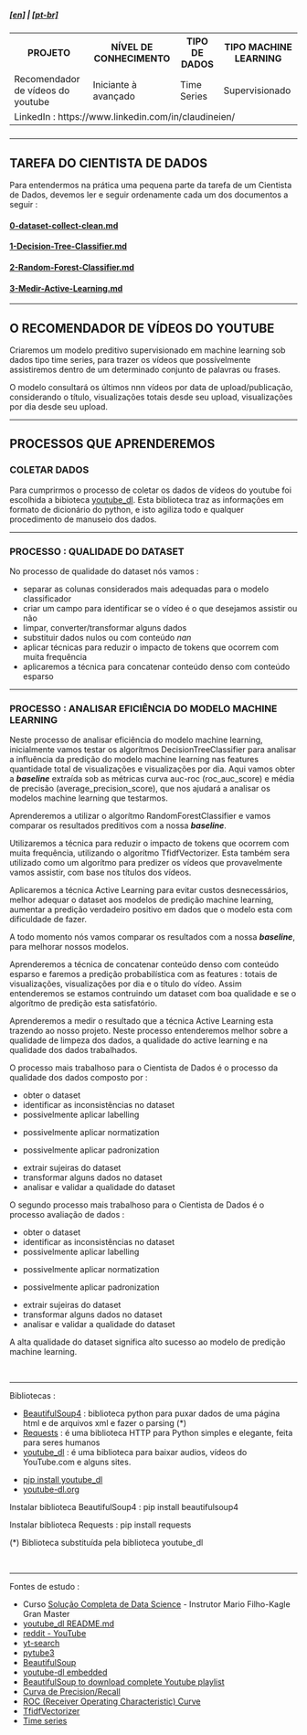 <h5><a href="blank_">[en]</a> | <a href="blank_">[pt-br]</a>
</h5>
<h5>
<div>
  <table>
    <tr>
      <th>PROJETO</th>
      <th>NÍVEL DE CONHECIMENTO</th>
      <th>TIPO DE DADOS</th>
      <th>TIPO MACHINE LEARNING</th>
    </tr>
    <tr>
      <td>Recomendador de vídeos do youtube</td>
      <td>Iniciante à avançado</td>
      <td>Time Series</td>
      <td>Supervisionado</td>
    </tr>
    <tr>
        <td colspan="4">LinkedIn : https://www.linkedin.com/in/claudineien/</td>
    </tr>
  </table>
</div>
</h5>

<hr>
<h2 align="left">TAREFA DO CIENTISTA DE DADOS</h2>
<p>Para entendermos na prática uma pequena parte da tarefa de um Cientista de Dados, devemos ler e seguir ordenamente cada um dos documentos a seguir :
<h4><a href="https://github.com/claudineien/youtube-recommender-machine-learning/blob/master/0-dataset-collect-clean.md">0-dataset-collect-clean.md</a>
</h4>
<h4><a href="https://github.com/claudineien/youtube-recommender-machine-learning/blob/master/1-Decision-Tree-Classifier.md">1-Decision-Tree-Classifier.md</a>
</h4>
<h4><a href="https://github.com/claudineien/youtube-recommender-machine-learning/blob/master/2-Random-Forest-Classifier.md">2-Random-Forest-Classifier.md</a>
</h4>
<h4><a href="https://github.com/claudineien/youtube-recommender-machine-learning/blob/master/3-Medir-Active-Learning.md">3-Medir-Active-Learning.md</a>
</h4>

<hr>
<h2 align="left">O RECOMENDADOR DE VÍDEOS DO YOUTUBE</h2>
<p>Criaremos um modelo preditivo supervisionado em machine learning sob dados tipo time series, para trazer os vídeos que possívelmente assistiremos dentro de um determinado conjunto de palavras ou frases.<br>
</p>
<p>
O modelo consultará os últimos nnn vídeos por data de upload/publicação, considerando o título, visualizações totais desde seu upload, visualizações por dia desde seu upload.
</p>

<hr>
<h2 align="left">PROCESSOS QUE APRENDEREMOS</h2>
<h3> COLETAR DADOS</h3>
<p>
Para cumprirmos o processo de coletar os dados de vídeos do youtube foi escolhida a bibioteca <a href="https://youtube-dl.org/">youtube_dl</a>. Esta biblioteca traz as informações em formato de dicionário do python, e isto agiliza todo e qualquer procedimento de manuseio dos dados.
</p>

<hr>
<h3 align="left">PROCESSO : QUALIDADE DO DATASET</h3>
<p>
No processo de qualidade do dataset nós vamos :
    <ul>
        <li>separar as colunas considerados mais adequadas para o modelo classificador</li>
        <li>criar um campo para identificar se o vídeo é o que desejamos assistir ou não</li>
        <li>limpar, converter/transformar alguns dados</li>
        <li>substituir dados nulos ou com conteúdo <em>nan</em></li>
        <li>aplicar técnicas para reduzir o impacto de tokens que ocorrem com muita frequência</li>
        <li>aplicaremos a técnica para concatenar conteúdo denso com conteúdo esparso</li>
    </ul>
</p>

<hr>
<h3 align="left">PROCESSO : ANALISAR EFICIÊNCIA DO MODELO MACHINE LEARNING</h3>
<p>
Neste processo de analisar eficiência do modelo machine learning, inicialmente vamos testar os algorítmos DecisionTreeClassifier para analisar a influência da predição do modelo machine learning nas features quantidade total de visualizações e visualizações por dia. Aqui vamos obter a <em><strong>baseline</strong></em> extraída sob as métricas curva auc-roc (roc_auc_score) e média de precisão (average_precision_score), que nos ajudará a analisar os modelos machine learning que testarmos.
</p>

<p>
Aprenderemos a utilizar o algorítmo RandomForestClassifier e vamos comparar os resultados preditivos com a nossa <em><strong>baseline</strong></em>.
</p>

<p>
Utilizaremos a técnica para reduzir o impacto de tokens que ocorrem com muita frequência, utilizando o algorítmo TfidfVectorizer. Esta também sera utilizado como um algorítmo para predizer os vídeos que provavelmente vamos assistir, com base nos títulos dos vídeos.
</p>

<p>
Aplicaremos a técnica Active Learning para evitar custos desnecessários, melhor adequar o dataset aos modelos de predição machine learning, aumentar a predição verdadeiro positivo em dados que o modelo esta com dificuldade de fazer.
</p>

<p>
A todo momento nós vamos comparar os resultados com a nossa <em><strong>baseline</strong></em>, para melhorar nossos modelos.
</p>

<p>
Aprenderemos a técnica de concatenar conteúdo denso com conteúdo esparso e faremos a predição probabilística com as features : totais de visualizações, visualizações por dia e o título do vídeo. Assim entenderemos se estamos contruindo um dataset com boa qualidade e se o algorítmo de predição esta satisfatório.
</p>

<p>
Aprenderemos a medir o resultado que a técnica Active Learning esta trazendo ao nosso projeto. Neste processo entenderemos melhor sobre a qualidade de limpeza dos dados, a qualidade do active learning e na qualidade dos dados trabalhados.
</p>

<p>O processo mais trabalhoso para o Cientista de Dados é o processo da qualidade dos dados composto por :
    <ul>
        <li>obter o dataset</li>
        <li>identificar as inconsistências no dataset</li>
        <li>possivelmente aplicar labelling</p>
        <li>possivelmente aplicar normatization</p>
        <li>possivelmente aplicar padronization</p>
        <li>extrair sujeiras do dataset</li>
        <li>transformar alguns dados no dataset</li>
        <li>analisar e validar a qualidade do dataset</li>
    </ul>
</p>

<p>O segundo processo mais trabalhoso para o Cientista de Dados  é o processo avaliação de dados :
    <ul>
        <li>obter o dataset</li>
        <li>identificar as inconsistências no dataset</li>
        <li>possivelmente aplicar labelling</p>
        <li>possivelmente aplicar normatization</p>
        <li>possivelmente aplicar padronization</p>
        <li>extrair sujeiras do dataset</li>
        <li>transformar alguns dados no dataset</li>
        <li>analisar e validar a qualidade do dataset</li>
    </ul>
</p>

<p>
A alta qualidade do dataset significa alto sucesso ao modelo de predição machine learning.
</p>

<br>
<hr>
<p>Bibliotecas :
    <ul>
        <li><a href="https://www.crummy.com/software/BeautifulSoup/bs4/doc/">BeautifulSoup4</a> : biblioteca python para puxar dados de uma página html e de arquivos xml e fazer o parsing (*)</li>
        <li><a href="https://requests.readthedocs.io/pt_BR/latest/user/quickstart.html">Requests</a> : é uma biblioteca HTTP para Python simples e elegante, feita para seres humanos</li>
        <li><a href="https://requests.readthedocs.io/pt_BR/latest/user/quickstart.html">youtube_dl</a> : é uma biblioteca para baixar audios, vídeos do YouTube.com e alguns sites.</li>
    </ul>
    <ul>
        <li><a href="https://pypi.org/project/youtube_dl/">pip install youtube_dl</a></li>
        <li><a href="https://youtube-dl.org/">youtube-dl.org</a></li>
    </ul>
    <p>Instalar biblioteca BeautifulSoup4 : pip install beautifulsoup4</p>
    <p>Instalar biblioteca Requests : pip install requests</p>
    <p>(*) Biblioteca substituída pela biblioteca youtube_dl</p>
</p>

<br>
<hr>
<p>Fontes de estudo :
    <ul>
        <li>Curso <a href="https://curso.mariofilho.com/">   
        Solução Completa de Data Science</a> - Instrutor Mario Filho-Kagle Gran Master</li>
        <li><a href="https://github.com/ytdl-org/youtube-dl/blob/master/README.md#how-do-i-update-youtube-dl">youtube_dl README.md</a></li>
        <li><a href="https://www.reddit.com/r/youtubedl/comments/hqc577/getting_error_unable_to_extract_video_data/">reddit - YouTube</a></li>
        <li><a href="https://pypi.org/project/yt-search/">yt-search</a></li>
        <li><a href="https://python-pytube.readthedocs.io/en/latest/user/quickstart.html#downloading-a-video">pytube3</a></li>
        <li><a href="https://www.geeksforgeeks.org/python-program-to-download-complete-youtube-playlist/?ref=rp">BeautifulSoup</a></li>
        <li><a href="https://www.bogotobogo.com/VideoStreaming/YouTube/youtube-dl-embedding.php">youtube-dl embedded</a></li>
        <li><a href="https://www.bogotobogo.com/VideoStreaming/YouTube/Dissecting-YouTube-URLs.php">BeautifulSoup to download complete Youtube playlist</a></li>
        <li><a href="https://scikit-learn.org/stable/auto_examples/model_selection/plot_precision_recall.html#sphx-glr-auto-examples-model-selection-plot-precision-recall-py">Curva de Precision/Recall</a></li>
        <li><a href="https://scikit-learn.org/stable/modules/model_evaluation.html#roc-metrics">ROC (Receiver Operating Characteristic) Curve</a></li>
        <li><a href="https://www.kaggle.com/adamschroeder/countvectorizer-tfidfvectorizer-predict-comments">TfidfVectorizer</a></li>
        <li><a href="https://www.machinelearningplus.com/time-series/time-series-analysis-python/">Time series</a></li>
    </ul>
</p>

<!--
<a id="itemtec" >Tecnologias utilizadas neste projeto</a><br>
<em><a href="#itemtec">Tecnologias utilizadas neste projeto</a></em>
-->
